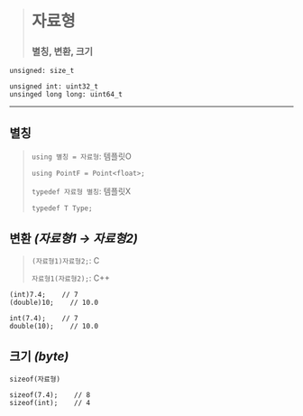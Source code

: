 ># 자료형
>
>### 별칭, 변환, 크기
```
unsigned: size_t

unsigned int: uint32_t
unsinged long long: uint64_t
```
---

## 별칭 
>`using 별칭 = 자료형`: 템플릿O
>```
>using PointF = Point<float>;
>``` 
>`typedef 자료형 별칭`: 템플릿X
>```
>typedef T Type;
>```

## 변환 *(자료형1 → 자료형2)*
>`(자료형1)자료형2;`: C
> 
>`자료형1(자료형2);`: C++
```angular2html
(int)7.4;    // 7
(double)10;    // 10.0

int(7.4);    // 7
double(10);    // 10.0 
```

## 크기 *(byte)*
`sizeof(자료형)`
```
sizeof(7.4);    // 8
sizeof(int);    // 4
```


